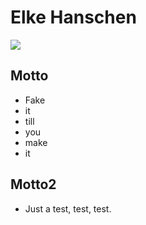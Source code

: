 # Elke Hanschen

![](https://github.com/ehanschenPers.png)

## Motto
- Fake
- it
- till
- you
- make
- it


## Motto2
- Just a test, test, test.

